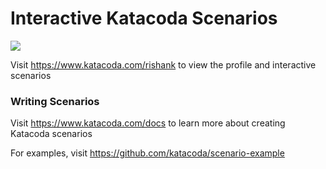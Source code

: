 # Interactive Katacoda Scenarios

[![](http://shields.katacoda.com/katacoda/rishank/count.svg)](https://www.katacoda.com/rishank "Get your profile on Katacoda.com")

Visit https://www.katacoda.com/rishank to view the profile and interactive scenarios

### Writing Scenarios
Visit https://www.katacoda.com/docs to learn more about creating Katacoda scenarios

For examples, visit https://github.com/katacoda/scenario-example

